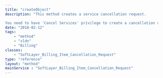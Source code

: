 ```yaml
---
title: "createObject"
description: "This method creates a service cancellation request. 

You need to have 'Cancel Services' privilege to create a cancellation request. You have to provide at least one SoftLayer_Billing_Item_Cancellation_Request_Item in the 'items' property. Make sure billing item's category code belongs to the cancelable product codes. You can retrieve the cancelable product category by the [SoftLayer_Product_Item_Category::getValidCancelableServiceItemCategories](/reference/datatypes/$1/#$2) service. "
date: "2018-02-12"
tags:
    - "method"
    - "sldn"
    - "Billing"
classes:
    - "SoftLayer_Billing_Item_Cancellation_Request"
type: "reference"
layout: "method"
mainService : "SoftLayer_Billing_Item_Cancellation_Request"
---
```

